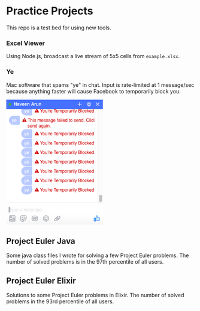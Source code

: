 # Practice Projects
This repo is a test bed for using new tools.

### Excel Viewer
Using Node.js, broadcast a live stream of 5x5 cells from `example.xlsx`.

### Ye
Mac software that spams "ye" in chat. Input is rate-limited at 1 message/sec because anything faster will cause Facebook to temporarily block you:

![Blocked from facebook :(](./ye/ye_failure.png)

## Project Euler Java

Some java class files I wrote for solving a few Project Euler problems. The number of solved problems is in the 97th percentile of all users.

## Project Euler Elixir

Solutions to some Project Euler problems in Elixir. The number of solved problems in the 93rd percentile of all users.
